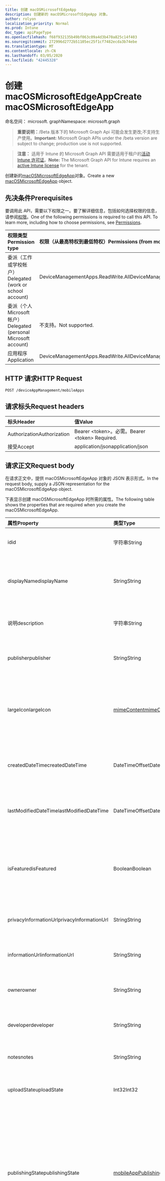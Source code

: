 ```yaml
---
title: 创建 macOSMicrosoftEdgeApp
description: 创建新的 macOSMicrosoftEdgeApp 对象。
author: rolyon
localization_priority: Normal
ms.prod: Intune
doc_type: apiPageType
ms.openlocfilehash: f68f932135b49bf063c09a4d3b470a825c14f403
ms.sourcegitcommit: 272996d2772b51105ec25f1cf7482ecda3b74ebe
ms.translationtype: MT
ms.contentlocale: zh-CN
ms.lasthandoff: 03/05/2020
ms.locfileid: "42445328"
---
```

# <a name="create-macosmicrosoftedgeapp"></a><span data-ttu-id="c8e5e-103">创建 macOSMicrosoftEdgeApp</span><span class="sxs-lookup"><span data-stu-id="c8e5e-103">Create macOSMicrosoftEdgeApp</span></span>

<span data-ttu-id="c8e5e-104">命名空间： microsoft. graph</span><span class="sxs-lookup"><span data-stu-id="c8e5e-104">Namespace: microsoft.graph</span></span>

> <span data-ttu-id="c8e5e-105">**重要说明：**/Beta 版本下的 Microsoft Graph Api 可能会发生更改;不支持生产使用。</span><span class="sxs-lookup"><span data-stu-id="c8e5e-105">**Important:** Microsoft Graph APIs under the /beta version are subject to change; production use is not supported.</span></span>

> <span data-ttu-id="c8e5e-106">**注意：** 适用于 Intune 的 Microsoft Graph API 需要适用于租户的[活动 Intune 许可证](https://go.microsoft.com/fwlink/?linkid=839381)。</span><span class="sxs-lookup"><span data-stu-id="c8e5e-106">**Note:** The Microsoft Graph API for Intune requires an [active Intune license](https://go.microsoft.com/fwlink/?linkid=839381) for the tenant.</span></span>

<span data-ttu-id="c8e5e-107">创建新的[macOSMicrosoftEdgeApp](../resources/intune-apps-macosmicrosoftedgeapp.md)对象。</span><span class="sxs-lookup"><span data-stu-id="c8e5e-107">Create a new [macOSMicrosoftEdgeApp](../resources/intune-apps-macosmicrosoftedgeapp.md) object.</span></span>

## <a name="prerequisites"></a><span data-ttu-id="c8e5e-108">先决条件</span><span class="sxs-lookup"><span data-stu-id="c8e5e-108">Prerequisites</span></span>
<span data-ttu-id="c8e5e-p101">要调用此 API，需要以下权限之一。要了解详细信息，包括如何选择权限的信息，请参阅[权限](/graph/permissions-reference)。</span><span class="sxs-lookup"><span data-stu-id="c8e5e-p101">One of the following permissions is required to call this API. To learn more, including how to choose permissions, see [Permissions](/graph/permissions-reference).</span></span>

|<span data-ttu-id="c8e5e-111">权限类型</span><span class="sxs-lookup"><span data-stu-id="c8e5e-111">Permission type</span></span>|<span data-ttu-id="c8e5e-112">权限（从最高特权到最低特权）</span><span class="sxs-lookup"><span data-stu-id="c8e5e-112">Permissions (from most to least privileged)</span></span>|
|:---|:---|
|<span data-ttu-id="c8e5e-113">委派（工作或学校帐户）</span><span class="sxs-lookup"><span data-stu-id="c8e5e-113">Delegated (work or school account)</span></span>|<span data-ttu-id="c8e5e-114">DeviceManagementApps.ReadWrite.All</span><span class="sxs-lookup"><span data-stu-id="c8e5e-114">DeviceManagementApps.ReadWrite.All</span></span>|
|<span data-ttu-id="c8e5e-115">委派（个人 Microsoft 帐户）</span><span class="sxs-lookup"><span data-stu-id="c8e5e-115">Delegated (personal Microsoft account)</span></span>|<span data-ttu-id="c8e5e-116">不支持。</span><span class="sxs-lookup"><span data-stu-id="c8e5e-116">Not supported.</span></span>|
|<span data-ttu-id="c8e5e-117">应用程序</span><span class="sxs-lookup"><span data-stu-id="c8e5e-117">Application</span></span>|<span data-ttu-id="c8e5e-118">DeviceManagementApps.ReadWrite.All</span><span class="sxs-lookup"><span data-stu-id="c8e5e-118">DeviceManagementApps.ReadWrite.All</span></span>|

## <a name="http-request"></a><span data-ttu-id="c8e5e-119">HTTP 请求</span><span class="sxs-lookup"><span data-stu-id="c8e5e-119">HTTP Request</span></span>
<!-- {
  "blockType": "ignored"
}
-->
``` http
POST /deviceAppManagement/mobileApps
```

## <a name="request-headers"></a><span data-ttu-id="c8e5e-120">请求标头</span><span class="sxs-lookup"><span data-stu-id="c8e5e-120">Request headers</span></span>
|<span data-ttu-id="c8e5e-121">标头</span><span class="sxs-lookup"><span data-stu-id="c8e5e-121">Header</span></span>|<span data-ttu-id="c8e5e-122">值</span><span class="sxs-lookup"><span data-stu-id="c8e5e-122">Value</span></span>|
|:---|:---|
|<span data-ttu-id="c8e5e-123">Authorization</span><span class="sxs-lookup"><span data-stu-id="c8e5e-123">Authorization</span></span>|<span data-ttu-id="c8e5e-124">Bearer &lt;token&gt;。必需。</span><span class="sxs-lookup"><span data-stu-id="c8e5e-124">Bearer &lt;token&gt; Required.</span></span>|
|<span data-ttu-id="c8e5e-125">接受</span><span class="sxs-lookup"><span data-stu-id="c8e5e-125">Accept</span></span>|<span data-ttu-id="c8e5e-126">application/json</span><span class="sxs-lookup"><span data-stu-id="c8e5e-126">application/json</span></span>|

## <a name="request-body"></a><span data-ttu-id="c8e5e-127">请求正文</span><span class="sxs-lookup"><span data-stu-id="c8e5e-127">Request body</span></span>
<span data-ttu-id="c8e5e-128">在请求正文中，提供 macOSMicrosoftEdgeApp 对象的 JSON 表示形式。</span><span class="sxs-lookup"><span data-stu-id="c8e5e-128">In the request body, supply a JSON representation for the macOSMicrosoftEdgeApp object.</span></span>

<span data-ttu-id="c8e5e-129">下表显示创建 macOSMicrosoftEdgeApp 时所需的属性。</span><span class="sxs-lookup"><span data-stu-id="c8e5e-129">The following table shows the properties that are required when you create the macOSMicrosoftEdgeApp.</span></span>

|<span data-ttu-id="c8e5e-130">属性</span><span class="sxs-lookup"><span data-stu-id="c8e5e-130">Property</span></span>|<span data-ttu-id="c8e5e-131">类型</span><span class="sxs-lookup"><span data-stu-id="c8e5e-131">Type</span></span>|<span data-ttu-id="c8e5e-132">说明</span><span class="sxs-lookup"><span data-stu-id="c8e5e-132">Description</span></span>|
|:---|:---|:---|
|<span data-ttu-id="c8e5e-133">id</span><span class="sxs-lookup"><span data-stu-id="c8e5e-133">id</span></span>|<span data-ttu-id="c8e5e-134">字符串</span><span class="sxs-lookup"><span data-stu-id="c8e5e-134">String</span></span>|<span data-ttu-id="c8e5e-135">实体的键。</span><span class="sxs-lookup"><span data-stu-id="c8e5e-135">Key of the entity.</span></span> <span data-ttu-id="c8e5e-136">继承自 [mobileApp](../resources/intune-shared-mobileapp.md)</span><span class="sxs-lookup"><span data-stu-id="c8e5e-136">Inherited from [mobileApp](../resources/intune-shared-mobileapp.md)</span></span>|
|<span data-ttu-id="c8e5e-137">displayName</span><span class="sxs-lookup"><span data-stu-id="c8e5e-137">displayName</span></span>|<span data-ttu-id="c8e5e-138">String</span><span class="sxs-lookup"><span data-stu-id="c8e5e-138">String</span></span>|<span data-ttu-id="c8e5e-139">管理员提供或导入的应用标题。</span><span class="sxs-lookup"><span data-stu-id="c8e5e-139">The admin provided or imported title of the app.</span></span> <span data-ttu-id="c8e5e-140">继承自 [mobileApp](../resources/intune-shared-mobileapp.md)</span><span class="sxs-lookup"><span data-stu-id="c8e5e-140">Inherited from [mobileApp](../resources/intune-shared-mobileapp.md)</span></span>|
|<span data-ttu-id="c8e5e-141">说明</span><span class="sxs-lookup"><span data-stu-id="c8e5e-141">description</span></span>|<span data-ttu-id="c8e5e-142">字符串</span><span class="sxs-lookup"><span data-stu-id="c8e5e-142">String</span></span>|<span data-ttu-id="c8e5e-143">应用的说明。</span><span class="sxs-lookup"><span data-stu-id="c8e5e-143">The description of the app.</span></span> <span data-ttu-id="c8e5e-144">继承自 [mobileApp](../resources/intune-shared-mobileapp.md)</span><span class="sxs-lookup"><span data-stu-id="c8e5e-144">Inherited from [mobileApp](../resources/intune-shared-mobileapp.md)</span></span>|
|<span data-ttu-id="c8e5e-145">publisher</span><span class="sxs-lookup"><span data-stu-id="c8e5e-145">publisher</span></span>|<span data-ttu-id="c8e5e-146">String</span><span class="sxs-lookup"><span data-stu-id="c8e5e-146">String</span></span>|<span data-ttu-id="c8e5e-147">应用的发布者。</span><span class="sxs-lookup"><span data-stu-id="c8e5e-147">The publisher of the app.</span></span> <span data-ttu-id="c8e5e-148">继承自 [mobileApp](../resources/intune-shared-mobileapp.md)</span><span class="sxs-lookup"><span data-stu-id="c8e5e-148">Inherited from [mobileApp](../resources/intune-shared-mobileapp.md)</span></span>|
|<span data-ttu-id="c8e5e-149">largeIcon</span><span class="sxs-lookup"><span data-stu-id="c8e5e-149">largeIcon</span></span>|[<span data-ttu-id="c8e5e-150">mimeContent</span><span class="sxs-lookup"><span data-stu-id="c8e5e-150">mimeContent</span></span>](../resources/intune-shared-mimecontent.md)|<span data-ttu-id="c8e5e-151">要显示在应用详细信息中并用于图标上传的大图标。</span><span class="sxs-lookup"><span data-stu-id="c8e5e-151">The large icon, to be displayed in the app details and used for upload of the icon.</span></span> <span data-ttu-id="c8e5e-152">继承自 [mobileApp](../resources/intune-shared-mobileapp.md)</span><span class="sxs-lookup"><span data-stu-id="c8e5e-152">Inherited from [mobileApp](../resources/intune-shared-mobileapp.md)</span></span>|
|<span data-ttu-id="c8e5e-153">createdDateTime</span><span class="sxs-lookup"><span data-stu-id="c8e5e-153">createdDateTime</span></span>|<span data-ttu-id="c8e5e-154">DateTimeOffset</span><span class="sxs-lookup"><span data-stu-id="c8e5e-154">DateTimeOffset</span></span>|<span data-ttu-id="c8e5e-155">创建应用的日期和时间。</span><span class="sxs-lookup"><span data-stu-id="c8e5e-155">The date and time the app was created.</span></span> <span data-ttu-id="c8e5e-156">继承自 [mobileApp](../resources/intune-shared-mobileapp.md)</span><span class="sxs-lookup"><span data-stu-id="c8e5e-156">Inherited from [mobileApp](../resources/intune-shared-mobileapp.md)</span></span>|
|<span data-ttu-id="c8e5e-157">lastModifiedDateTime</span><span class="sxs-lookup"><span data-stu-id="c8e5e-157">lastModifiedDateTime</span></span>|<span data-ttu-id="c8e5e-158">DateTimeOffset</span><span class="sxs-lookup"><span data-stu-id="c8e5e-158">DateTimeOffset</span></span>|<span data-ttu-id="c8e5e-159">上次修改应用的日期和时间。</span><span class="sxs-lookup"><span data-stu-id="c8e5e-159">The date and time the app was last modified.</span></span> <span data-ttu-id="c8e5e-160">继承自 [mobileApp](../resources/intune-shared-mobileapp.md)</span><span class="sxs-lookup"><span data-stu-id="c8e5e-160">Inherited from [mobileApp](../resources/intune-shared-mobileapp.md)</span></span>|
|<span data-ttu-id="c8e5e-161">isFeatured</span><span class="sxs-lookup"><span data-stu-id="c8e5e-161">isFeatured</span></span>|<span data-ttu-id="c8e5e-162">Boolean</span><span class="sxs-lookup"><span data-stu-id="c8e5e-162">Boolean</span></span>|<span data-ttu-id="c8e5e-163">指示应用是否被管理员标记为特色的值。继承自 [mobileApp](../resources/intune-shared-mobileapp.md)</span><span class="sxs-lookup"><span data-stu-id="c8e5e-163">The value indicating whether the app is marked as featured by the admin. Inherited from [mobileApp](../resources/intune-shared-mobileapp.md)</span></span>|
|<span data-ttu-id="c8e5e-164">privacyInformationUrl</span><span class="sxs-lookup"><span data-stu-id="c8e5e-164">privacyInformationUrl</span></span>|<span data-ttu-id="c8e5e-165">String</span><span class="sxs-lookup"><span data-stu-id="c8e5e-165">String</span></span>|<span data-ttu-id="c8e5e-166">隐私声明 URL。</span><span class="sxs-lookup"><span data-stu-id="c8e5e-166">The privacy statement Url.</span></span> <span data-ttu-id="c8e5e-167">继承自 [mobileApp](../resources/intune-shared-mobileapp.md)</span><span class="sxs-lookup"><span data-stu-id="c8e5e-167">Inherited from [mobileApp](../resources/intune-shared-mobileapp.md)</span></span>|
|<span data-ttu-id="c8e5e-168">informationUrl</span><span class="sxs-lookup"><span data-stu-id="c8e5e-168">informationUrl</span></span>|<span data-ttu-id="c8e5e-169">String</span><span class="sxs-lookup"><span data-stu-id="c8e5e-169">String</span></span>|<span data-ttu-id="c8e5e-170">详细信息 URL。</span><span class="sxs-lookup"><span data-stu-id="c8e5e-170">The more information Url.</span></span> <span data-ttu-id="c8e5e-171">继承自 [mobileApp](../resources/intune-shared-mobileapp.md)</span><span class="sxs-lookup"><span data-stu-id="c8e5e-171">Inherited from [mobileApp](../resources/intune-shared-mobileapp.md)</span></span>|
|<span data-ttu-id="c8e5e-172">owner</span><span class="sxs-lookup"><span data-stu-id="c8e5e-172">owner</span></span>|<span data-ttu-id="c8e5e-173">String</span><span class="sxs-lookup"><span data-stu-id="c8e5e-173">String</span></span>|<span data-ttu-id="c8e5e-174">应用的所有者。</span><span class="sxs-lookup"><span data-stu-id="c8e5e-174">The owner of the app.</span></span> <span data-ttu-id="c8e5e-175">继承自 [mobileApp](../resources/intune-shared-mobileapp.md)</span><span class="sxs-lookup"><span data-stu-id="c8e5e-175">Inherited from [mobileApp](../resources/intune-shared-mobileapp.md)</span></span>|
|<span data-ttu-id="c8e5e-176">developer</span><span class="sxs-lookup"><span data-stu-id="c8e5e-176">developer</span></span>|<span data-ttu-id="c8e5e-177">String</span><span class="sxs-lookup"><span data-stu-id="c8e5e-177">String</span></span>|<span data-ttu-id="c8e5e-178">应用的开发者。</span><span class="sxs-lookup"><span data-stu-id="c8e5e-178">The developer of the app.</span></span> <span data-ttu-id="c8e5e-179">继承自 [mobileApp](../resources/intune-shared-mobileapp.md)</span><span class="sxs-lookup"><span data-stu-id="c8e5e-179">Inherited from [mobileApp](../resources/intune-shared-mobileapp.md)</span></span>|
|<span data-ttu-id="c8e5e-180">notes</span><span class="sxs-lookup"><span data-stu-id="c8e5e-180">notes</span></span>|<span data-ttu-id="c8e5e-181">String</span><span class="sxs-lookup"><span data-stu-id="c8e5e-181">String</span></span>|<span data-ttu-id="c8e5e-182">应用的备注。</span><span class="sxs-lookup"><span data-stu-id="c8e5e-182">Notes for the app.</span></span> <span data-ttu-id="c8e5e-183">继承自 [mobileApp](../resources/intune-shared-mobileapp.md)</span><span class="sxs-lookup"><span data-stu-id="c8e5e-183">Inherited from [mobileApp](../resources/intune-shared-mobileapp.md)</span></span>|
|<span data-ttu-id="c8e5e-184">uploadState</span><span class="sxs-lookup"><span data-stu-id="c8e5e-184">uploadState</span></span>|<span data-ttu-id="c8e5e-185">Int32</span><span class="sxs-lookup"><span data-stu-id="c8e5e-185">Int32</span></span>|<span data-ttu-id="c8e5e-186">上载状态。</span><span class="sxs-lookup"><span data-stu-id="c8e5e-186">The upload state.</span></span> <span data-ttu-id="c8e5e-187">继承自 [mobileApp](../resources/intune-shared-mobileapp.md)</span><span class="sxs-lookup"><span data-stu-id="c8e5e-187">Inherited from [mobileApp](../resources/intune-shared-mobileapp.md)</span></span>|
|<span data-ttu-id="c8e5e-188">publishingState</span><span class="sxs-lookup"><span data-stu-id="c8e5e-188">publishingState</span></span>|[<span data-ttu-id="c8e5e-189">mobileAppPublishingState</span><span class="sxs-lookup"><span data-stu-id="c8e5e-189">mobileAppPublishingState</span></span>](../resources/intune-apps-mobileapppublishingstate.md)|<span data-ttu-id="c8e5e-190">应用的发布状态。</span><span class="sxs-lookup"><span data-stu-id="c8e5e-190">The publishing state for the app.</span></span> <span data-ttu-id="c8e5e-191">除非应用已发布，否则无法分配应用。</span><span class="sxs-lookup"><span data-stu-id="c8e5e-191">The app cannot be assigned unless the app is published.</span></span> <span data-ttu-id="c8e5e-192">继承自[mobileApp](../resources/intune-shared-mobileapp.md)。</span><span class="sxs-lookup"><span data-stu-id="c8e5e-192">Inherited from [mobileApp](../resources/intune-shared-mobileapp.md).</span></span> <span data-ttu-id="c8e5e-193">可取值为：`notPublished`、`processing`、`published`。</span><span class="sxs-lookup"><span data-stu-id="c8e5e-193">Possible values are: `notPublished`, `processing`, `published`.</span></span>|
|<span data-ttu-id="c8e5e-194">isAssigned</span><span class="sxs-lookup"><span data-stu-id="c8e5e-194">isAssigned</span></span>|<span data-ttu-id="c8e5e-195">Boolean</span><span class="sxs-lookup"><span data-stu-id="c8e5e-195">Boolean</span></span>|<span data-ttu-id="c8e5e-196">指示是否至少向一个组分配了应用程序的值。</span><span class="sxs-lookup"><span data-stu-id="c8e5e-196">The value indicating whether the app is assigned to at least one group.</span></span> <span data-ttu-id="c8e5e-197">继承自 [mobileApp](../resources/intune-shared-mobileapp.md)</span><span class="sxs-lookup"><span data-stu-id="c8e5e-197">Inherited from [mobileApp](../resources/intune-shared-mobileapp.md)</span></span>|
|<span data-ttu-id="c8e5e-198">roleScopeTagIds</span><span class="sxs-lookup"><span data-stu-id="c8e5e-198">roleScopeTagIds</span></span>|<span data-ttu-id="c8e5e-199">String 集合</span><span class="sxs-lookup"><span data-stu-id="c8e5e-199">String collection</span></span>|<span data-ttu-id="c8e5e-200">此移动应用的作用域标记 id 列表。</span><span class="sxs-lookup"><span data-stu-id="c8e5e-200">List of scope tag ids for this mobile app.</span></span> <span data-ttu-id="c8e5e-201">继承自 [mobileApp](../resources/intune-shared-mobileapp.md)</span><span class="sxs-lookup"><span data-stu-id="c8e5e-201">Inherited from [mobileApp](../resources/intune-shared-mobileapp.md)</span></span>|
|<span data-ttu-id="c8e5e-202">dependentAppCount</span><span class="sxs-lookup"><span data-stu-id="c8e5e-202">dependentAppCount</span></span>|<span data-ttu-id="c8e5e-203">Int32</span><span class="sxs-lookup"><span data-stu-id="c8e5e-203">Int32</span></span>|<span data-ttu-id="c8e5e-204">子应用程序的依赖项总数。</span><span class="sxs-lookup"><span data-stu-id="c8e5e-204">The total number of dependencies the child app has.</span></span> <span data-ttu-id="c8e5e-205">继承自 [mobileApp](../resources/intune-shared-mobileapp.md)</span><span class="sxs-lookup"><span data-stu-id="c8e5e-205">Inherited from [mobileApp](../resources/intune-shared-mobileapp.md)</span></span>|
|<span data-ttu-id="c8e5e-206">信道</span><span class="sxs-lookup"><span data-stu-id="c8e5e-206">channel</span></span>|[<span data-ttu-id="c8e5e-207">microsoftEdgeChannel</span><span class="sxs-lookup"><span data-stu-id="c8e5e-207">microsoftEdgeChannel</span></span>](../resources/intune-apps-microsoftedgechannel.md)|<span data-ttu-id="c8e5e-208">要在目标设备上安装的通道。</span><span class="sxs-lookup"><span data-stu-id="c8e5e-208">The channel to install on target devices.</span></span> <span data-ttu-id="c8e5e-209">可取值为：`dev`、`beta`、`stable`。</span><span class="sxs-lookup"><span data-stu-id="c8e5e-209">Possible values are: `dev`, `beta`, `stable`.</span></span>|



## <a name="response"></a><span data-ttu-id="c8e5e-210">响应</span><span class="sxs-lookup"><span data-stu-id="c8e5e-210">Response</span></span>
<span data-ttu-id="c8e5e-211">如果成功，此方法在响应`201 Created`正文中返回响应代码和[macOSMicrosoftEdgeApp](../resources/intune-apps-macosmicrosoftedgeapp.md)对象。</span><span class="sxs-lookup"><span data-stu-id="c8e5e-211">If successful, this method returns a `201 Created` response code and a [macOSMicrosoftEdgeApp](../resources/intune-apps-macosmicrosoftedgeapp.md) object in the response body.</span></span>

## <a name="example"></a><span data-ttu-id="c8e5e-212">示例</span><span class="sxs-lookup"><span data-stu-id="c8e5e-212">Example</span></span>

### <a name="request"></a><span data-ttu-id="c8e5e-213">请求</span><span class="sxs-lookup"><span data-stu-id="c8e5e-213">Request</span></span>
<span data-ttu-id="c8e5e-214">下面是一个请求示例。</span><span class="sxs-lookup"><span data-stu-id="c8e5e-214">Here is an example of the request.</span></span>
``` http
POST https://graph.microsoft.com/beta/deviceAppManagement/mobileApps
Content-type: application/json
Content-length: 742

{
  "@odata.type": "#microsoft.graph.macOSMicrosoftEdgeApp",
  "displayName": "Display Name value",
  "description": "Description value",
  "publisher": "Publisher value",
  "largeIcon": {
    "@odata.type": "microsoft.graph.mimeContent",
    "type": "Type value",
    "value": "dmFsdWU="
  },
  "isFeatured": true,
  "privacyInformationUrl": "https://example.com/privacyInformationUrl/",
  "informationUrl": "https://example.com/informationUrl/",
  "owner": "Owner value",
  "developer": "Developer value",
  "notes": "Notes value",
  "uploadState": 11,
  "publishingState": "processing",
  "isAssigned": true,
  "roleScopeTagIds": [
    "Role Scope Tag Ids value"
  ],
  "dependentAppCount": 1,
  "channel": "beta"
}
```

### <a name="response"></a><span data-ttu-id="c8e5e-215">响应</span><span class="sxs-lookup"><span data-stu-id="c8e5e-215">Response</span></span>
<span data-ttu-id="c8e5e-p120">下面是一个响应示例。注意：为了简单起见，可能会将此处所示的响应对象截断。将从实际调用中返回所有属性。</span><span class="sxs-lookup"><span data-stu-id="c8e5e-p120">Here is an example of the response. Note: The response object shown here may be truncated for brevity. All of the properties will be returned from an actual call.</span></span>
``` http
HTTP/1.1 201 Created
Content-Type: application/json
Content-Length: 914

{
  "@odata.type": "#microsoft.graph.macOSMicrosoftEdgeApp",
  "id": "c964092a-092a-c964-2a09-64c92a0964c9",
  "displayName": "Display Name value",
  "description": "Description value",
  "publisher": "Publisher value",
  "largeIcon": {
    "@odata.type": "microsoft.graph.mimeContent",
    "type": "Type value",
    "value": "dmFsdWU="
  },
  "createdDateTime": "2017-01-01T00:02:43.5775965-08:00",
  "lastModifiedDateTime": "2017-01-01T00:00:35.1329464-08:00",
  "isFeatured": true,
  "privacyInformationUrl": "https://example.com/privacyInformationUrl/",
  "informationUrl": "https://example.com/informationUrl/",
  "owner": "Owner value",
  "developer": "Developer value",
  "notes": "Notes value",
  "uploadState": 11,
  "publishingState": "processing",
  "isAssigned": true,
  "roleScopeTagIds": [
    "Role Scope Tag Ids value"
  ],
  "dependentAppCount": 1,
  "channel": "beta"
}
```





